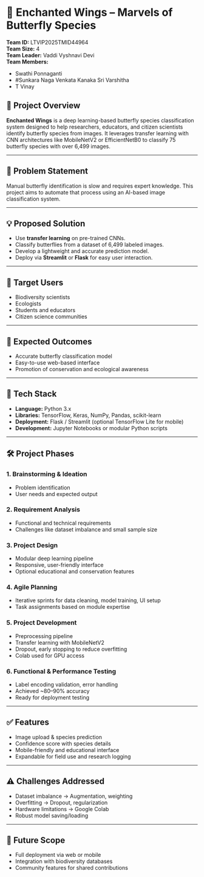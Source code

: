 # 🦋 Enchanted Wings – Marvels of Butterfly Species

**Team ID:** LTVIP2025TMID44964  
**Team Size:** 4  
**Team Leader:** Vaddi Vyshnavi Devi  
**Team Members:**

- Swathi Ponnaganti
- #Sunkara Naga Venkata Kanaka Sri Varshitha
- T Vinay

## 📌 Project Overview

**Enchanted Wings** is a deep learning-based butterfly species classification system designed to help researchers, educators, and citizen scientists identify butterfly species from images. It leverages transfer learning with CNN architectures like MobileNetV2 or EfficientNetB0 to classify 75 butterfly species with over 6,499 images.

---

## 🚩 Problem Statement

Manual butterfly identification is slow and requires expert knowledge. This project aims to automate that process using an AI-based image classification system.

---

## 💡 Proposed Solution

- Use **transfer learning** on pre-trained CNNs.
- Classify butterflies from a dataset of 6,499 labeled images.
- Develop a lightweight and accurate prediction model.
- Deploy via **Streamlit** or **Flask** for easy user interaction.

---

## 👥 Target Users

- Biodiversity scientists
- Ecologists
- Students and educators
- Citizen science communities

---

## 🎯 Expected Outcomes

- Accurate butterfly classification model
- Easy-to-use web-based interface
- Promotion of conservation and ecological awareness

---

## 🧱 Tech Stack

- **Language:** Python 3.x
- **Libraries:** TensorFlow, Keras, NumPy, Pandas, scikit-learn
- **Deployment:** Flask / Streamlit (optional TensorFlow Lite for mobile)
- **Development:** Jupyter Notebooks or modular Python scripts

---

## 🛠 Project Phases

### 1. **Brainstorming & Ideation**

- Problem identification
- User needs and expected output

### 2. **Requirement Analysis**

- Functional and technical requirements
- Challenges like dataset imbalance and small sample size

### 3. **Project Design**

- Modular deep learning pipeline
- Responsive, user-friendly interface
- Optional educational and conservation features

### 4. **Agile Planning**

- Iterative sprints for data cleaning, model training, UI setup
- Task assignments based on module expertise

### 5. **Project Development**

- Preprocessing pipeline
- Transfer learning with MobileNetV2
- Dropout, early stopping to reduce overfitting
- Colab used for GPU access

### 6. **Functional & Performance Testing**

- Label encoding validation, error handling
- Achieved ~80–90% accuracy
- Ready for deployment testing

---

## ✅ Features

- Image upload & species prediction
- Confidence score with species details
- Mobile-friendly and educational interface
- Expandable for field use and research logging

---

## ⚠️ Challenges Addressed

- Dataset imbalance → Augmentation, weighting
- Overfitting → Dropout, regularization
- Hardware limitations → Google Colab
- Robust model saving/loading

---

## 📁 Future Scope

- Full deployment via web or mobile
- Integration with biodiversity databases
- Community features for shared contributions
